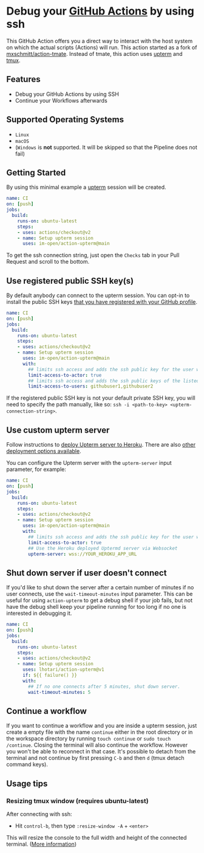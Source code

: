 # Debug your [GitHub Actions](https://github.com/features/actions) by using ssh

This GitHub Action offers you a direct way to interact with the host system on which the actual scripts (Actions) will run.
This action started as a fork of [mxschmitt/action-tmate](https://github.com/mxschmitt/action-tmate).
Instead of tmate, this action uses [upterm](https://upterm.dev/) and [tmux](https://github.com/tmux/tmux/wiki).

## Features

- Debug your GitHub Actions by using SSH
- Continue your Workflows afterwards

## Supported Operating Systems

- `Linux`
- `macOS`
- (`Windows` is **not** supported. It will be skipped so that the Pipeline does not fail)

## Getting Started

By using this minimal example a [upterm](https://upterm.dev/) session will be created.

```yaml
name: CI
on: [push]
jobs:
  build:
    runs-on: ubuntu-latest
    steps:
    - uses: actions/checkout@v2
    - name: Setup upterm session
      uses: im-open/action-upterm@main
```

To get the ssh connection string, just open the `Checks` tab in your Pull Request and scroll to the bottom.

## Use registered public SSH key(s)

By default anybody can connect to the upterm session. You can opt-in to install the public SSH keys [that you have registered with your GitHub profile](https://docs.github.com/en/github/authenticating-to-github/adding-a-new-ssh-key-to-your-github-account).

```yaml
name: CI
on: [push]
jobs:
  build:
    runs-on: ubuntu-latest
    steps:
    - uses: actions/checkout@v2
    - name: Setup upterm session
      uses: im-open/action-upterm@main
      with:
        ## limits ssh access and adds the ssh public key for the user which triggered the workflow
        limit-access-to-actor: true
        ## limits ssh access and adds the ssh public keys of the listed GitHub users
        limit-access-to-users: githubuser1,githubuser2
```

If the registered public SSH key is not your default private SSH key, you will need to specify the path manually, like so: `ssh -i <path-to-key> <upterm-connection-string>`.


## Use custom upterm server

Follow instructions to [deploy Upterm server to Heroku](https://github.com/owenthereal/upterm#heroku). There are also [other deployment options available](https://github.com/owenthereal/upterm#deploy-uptermd).

You can configure the Upterm server with the `upterm-server` input parameter, for example:

```yaml
name: CI
on: [push]
jobs:
  build:
    runs-on: ubuntu-latest
    steps:
    - uses: actions/checkout@v2
    - name: Setup upterm session
      uses: im-open/action-upterm@main
      with:
        ## limits ssh access and adds the ssh public key for the user which triggered the workflow
        limit-access-to-actor: true
        ## Use the Heroku deployed Uptermd server via Websocket
        upterm-server: wss://YOUR_HEROKU_APP_URL
```

## Shut down server if user doesn't connect

If you'd like to shut down the server after a certain number of minutes if no
user connects, use the `wait-timeout-minutes` input parameter. This can be
useful for using `action-upterm` to get a debug shell if your job fails, but
not have the debug shell keep your pipeline running for too long if no one is
interested in debugging it.

```yaml
name: CI
on: [push]
jobs:
  build:
    runs-on: ubuntu-latest
    steps:
    - uses: actions/checkout@v2
    - name: Setup upterm session
      uses: lhotari/action-upterm@v1
      if: ${{ failure() }}
      with:
        ## If no one connects after 5 minutes, shut down server.
        wait-timeout-minutes: 5
```

## Continue a workflow

If you want to continue a workflow and you are inside a upterm session, just create a empty file with the name `continue` either in the root directory or in the workspace directory by running `touch continue` or `sudo touch /continue`.
Closing the terminal will also continue the workflow. However you won't be able to reconnect in that case. 
It's possible to detach from the terminal and not continue by first pressing `C-b` and then `d` (tmux detach command keys).

## Usage tips

### Resizing tmux window (requires ubuntu-latest)

After connecting with ssh:
* Hit `control-b`, then type `:resize-window -A` + `<enter>`

This will resize the console to the full width and height of the connected terminal.
([More information](https://unix.stackexchange.com/a/570015))

